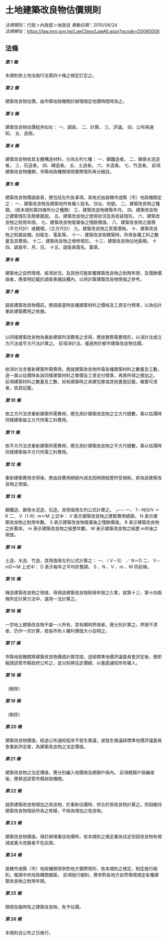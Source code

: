 # 土地建築改良物估價規則

*法規類別*：行政＞內政部＞地政目
*異動日期*：2010/06/24  
*法規網址*：https://law.moj.gov.tw/LawClass/LawAll.aspx?pcode=D0060006



## 法條
##### 第 1 條
本規則依土地法施行法第四十條之規定訂定之。

##### 第 2 條
建築改良物估價，由市縣地政機關於辦理規定地價時間時為之。

##### 第 3 條
建築改良物估價程序如左：
一、調查。
二、計算。
三、評議。
四、公布與通知。
五、造冊。

##### 第 4 條
建築改良物依其主體構造材料，分為左列七種：
一、鋼鐵造者。
二、鋼骨水泥造者。
三、石造者。
四、磚造者。
五、土造者。
六、木造者。
七、竹造者。
前項建築改良物種類，市縣地政機關得視實際情形再分細目。

##### 第 5 條
建築改良物價調查表，應包括左列各事項，其格式由直轄市或縣（市）地政機關定之：
一、建築改良物及建築地所有權人姓名、住址、地號。
二、建築改良物之種類。（依本規則第四條所分之種類）
三、建築改良物建築年月。
四、建築改良物之建築情形及簡單圖說。
五、建築改良物之使用狀況及其收益情形。
六、建築改良物之耐用年限。
七、建築改良物廢棄後之殘餘價值。
八、建築改良物之面積（平方尺計）或體積。（立方尺計）
九、建築改良物之買賣價格。
十、建築改良物之附屬設備。如衛生、電氣等。
十一、建築改良物建築時，所用各種工料之數量及其費用。
十二、建築改良物之增修情形。
十三、建築改良物佔地面積。
十四、調查年、月、日。
十五、調查員簽名、蓋章。

##### 第 6 條
建築地之自然環境、經濟狀況，及其他可能影響建築改良物之耐用年限，及殘餘價值者，應查明記載於調查表備註欄內，以供計算建築改良物現值之參考。

##### 第 7 條
調查建築改良物價前，應調查當時各種建築材料之價格及工資支付標準，以為估計重新建築費用之依據。

##### 第 8 條
以同樣建築改良物為重新建築所須費用之求得，應按實際需要情形，以淨計法或立方尺法或平方尺法計算之。
前項淨計法，僅適用於都市建築改良物估價。

##### 第 9 條
依淨計法求重新建築所需費用，應就建築改良物所需各種建築材料之數量及工數，逐一乘以估價時各該同樣建築材料之單價及工資支付標準，再將所得之積加之。
前項建築材料之數量及工數，如有建築時之承建包單或其他書面記載，確實可憑者，依其記載。

##### 第 10 條
依立方尺法求重新建築所需費用，應先測計建築改良物之立方尺總數，乘以估價時同樣建築每立方尺所需工料費用。

##### 第 11 條
依平方尺法求重新建築所需費用，應先測計建築改良物之平方尺總數，乘以估價時同樣建築每平方尺所需工料費用。

##### 第 12 條
重新建築費用求得後，應由該費用總額內減去因時間經歷所受損耗，即為該建築改良物之現值。

##### 第 13 條
鋼鐵造、鋼骨水泥造、石造，其現值用左列公式計算之。
         ┌──
一、 1－NS/V  ＝R
二、 V（1-R）m＝M
上式中：
V 表示建築改良物之建築費用總額。
N 表示建築改良物之耐用年數。
S 表示建築改良物廢棄後之殘餘價值。
R 表示建築改良物之折舊率。
m 表示建築改良物之經歷年數。
M 表示建築改良物之經歷 m年後之現值。


##### 第 14 條
土造、木造、竹造，其現值用左列公式計算之：
一、（ V－S） ／ N＝D
二、 V－mD＝M
上式中：
D 表示每年之平均折舊額。
S 、N 、V 、m 、M 同前條。


##### 第 15 條
磚造建築改良物之現值，得視該建築改良物耐用年限之久暫，就第十三、第十四兩條所定計算方法中，選用一法計算之。

##### 第 16 條
一宗地上建築改良物不屬一人所有，其有顯明界限者，應分別計算之。界限不清者，仍作一宗計算，按各所有人權利價值大小註明之。

##### 第 17 條
市縣地政機關將建築改良物價值計算完竣，送經標準地價評議委員會評定後，應即報請該管市縣政府公布之，並分別將估定價額，以書面通知所有權人。

##### 第 18 條
（刪除）

##### 第 19 條
（刪除）

##### 第 20 條
建築改良物價值，經過公布通知程序不發生異議，或發生異議經標準地價評議委員會重新評定者，為建築改良物之法定價值。

##### 第 21 條
建築改良物之法定價值，應分別編入地價冊及總歸戶冊內。
前項總歸戶冊編竣後，應移送該管市縣財政機關。

##### 第 22 條
就原建築改良物增加之改良物，於重新估價時，併合於原改良物計算之。但因維持建築改良物現狀所為之修繕，不視為增加之改良物。

##### 第 23 條
建築改良物價值，得於辦理重估地價時，依本規則之規定重為估定但因改良物有增減或重大改變者不在此限。

##### 第 24 條
直轄市或縣（市）地政機關得參酌地方實際情形，依本規則之規定，制定施行細則，報請中央地政機關備案。
前項施行細則，應參酌各地方自然環境規定各種建築改良物之耐用年限。

##### 第 25 條
簡陋及臨時性之建築改良物，免予估價。

##### 第 26 條
本規則自公布之日施行。


